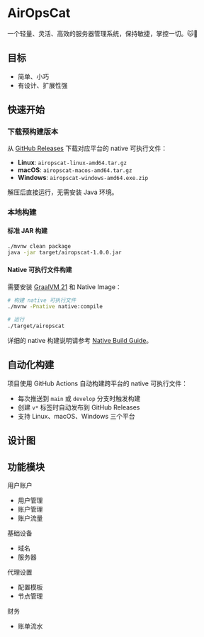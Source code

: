 # AirOpsCat
一个轻量、灵活、高效的服务器管理系统，保持敏捷，掌控一切。🐱💨

## 目标
* 简单、小巧
* 有设计、扩展性强

## 快速开始

### 下载预构建版本
从 [GitHub Releases](../../releases) 下载对应平台的 native 可执行文件：
- **Linux**: `airopscat-linux-amd64.tar.gz`
- **macOS**: `airopscat-macos-amd64.tar.gz`
- **Windows**: `airopscat-windows-amd64.exe.zip`

解压后直接运行，无需安装 Java 环境。

### 本地构建

#### 标准 JAR 构建
```bash
./mvnw clean package
java -jar target/airopscat-1.0.0.jar
```

#### Native 可执行文件构建
需要安装 [GraalVM 21](https://www.graalvm.org/downloads/) 和 Native Image：

```bash
# 构建 native 可执行文件
./mvnw -Pnative native:compile

# 运行
./target/airopscat
```

详细的 native 构建说明请参考 [Native Build Guide](docs/native-build-guide.md)。

## 自动化构建

项目使用 GitHub Actions 自动构建跨平台的 native 可执行文件：
- 每次推送到 `main` 或 `develop` 分支时触发构建
- 创建 `v*` 标签时自动发布到 GitHub Releases
- 支持 Linux、macOS、Windows 三个平台

## 设计图

## 功能模块


用户账户
- 用户管理
- 账户管理
- 账户流量

基础设备
- 域名
- 服务器

代理设置
- 配置模板
- 节点管理

财务
- 账单流水

